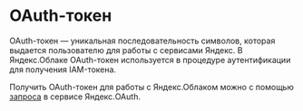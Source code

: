 # OAuth-токен

OAuth-токен — уникальная последовательность символов, которая выдается пользователю для работы с сервисами Яндекс. В Яндекс.Облаке OAuth-токен используется в процедуре аутентификации для получения IAM-токена.

Получить OAuth-токен для работы с Яндекс.Облаком можно с помощью [запроса](https://oauth.yandex.ru/authorize?response_type=token&client_id=1a6990aa636648e9b2ef855fa7bec2fb) в сервисе Яндекс.OAuth.

